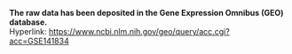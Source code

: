 <b> The raw data has been deposited in the Gene Expression Omnibus (GEO) database. </b>
<br> Hyperlink: https://www.ncbi.nlm.nih.gov/geo/query/acc.cgi?acc=GSE141834 </br>
